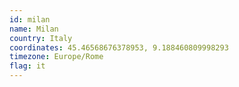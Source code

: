 ```yaml
---
id: milan
name: Milan
country: Italy
coordinates: 45.46568676378953, 9.188460809998293
timezone: Europe/Rome
flag: it
---
```

